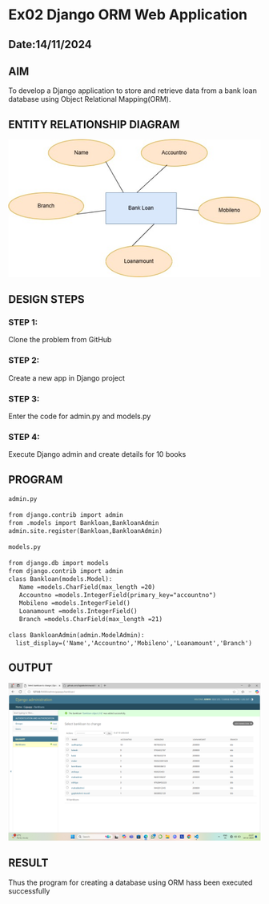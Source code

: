 # Ex02 Django ORM Web Application
## Date:14/11/2024
## AIM
To develop a Django application to store and retrieve data from a bank loan database using Object Relational Mapping(ORM).

## ENTITY RELATIONSHIP DIAGRAM

![alt text](<Untitled Diagram.jpg>)

## DESIGN STEPS

### STEP 1:
Clone the problem from GitHub

### STEP 2:
Create a new app in Django project

### STEP 3:
Enter the code for admin.py and models.py

### STEP 4:
Execute Django admin and create details for 10 books

## PROGRAM
```
admin.py

from django.contrib import admin
from .models import Bankloan,BankloanAdmin
admin.site.register(Bankloan,BankloanAdmin)

models.py

from django.db import models
from django.contrib import admin 
class Bankloan(models.Model):
   Name =models.CharField(max_length =20)
   Accountno =models.IntegerField(primary_key="accountno") 
   Mobileno =models.IntegerField()
   Loanamount =models.IntegerField()
   Branch =models.CharField(max_length =21)

class BankloanAdmin(admin.ModelAdmin):
  list_display=('Name','Accountno','Mobileno','Loanamount','Branch')

```


## OUTPUT
![alt text](<Screenshot (11)-1.png>)

## RESULT
Thus the program for creating a database using ORM hass been executed successfully
